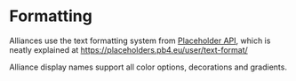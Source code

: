 # Formatting

Alliances use the text formatting system from [Placeholder API], 
which is neatly explained at https://placeholders.pb4.eu/user/text-format/

Alliance display names support all color options, decorations and gradients.

[Placeholder API]: https://github.com/Patbox/TextPlaceholderAPI/